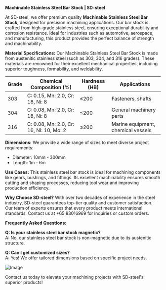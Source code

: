 **Machinable Stainless Steel Bar Stock | SD-steel**

At SD-steel, we offer premium quality **Machinable Stainless Steel Bar Stock**, designed for precision machining applications. Our bar stock is crafted from high-grade stainless steel, ensuring exceptional durability and corrosion resistance. Ideal for industries such as automotive, aerospace, and manufacturing, this product provides the perfect balance of strength and machinability.

**Material Specifications:**
Our Machinable Stainless Steel Bar Stock is made from austenitic stainless steel (such as 303, 304, and 316 grades). These materials are renowned for their excellent mechanical properties, including superior toughness, formability, and weldability. 

| Grade       | Chemical Composition (%) | Hardness (HB) | Applications                |
|-------------|--------------------------|----------------|-----------------------------|
| 303          | C: 0.15, Mn: 2.0, Cr: 18, Ni: 8 | ≤200           | Fasteners, shafts            |
| 304          | C: 0.08, Mn: 2.0, Cr: 18, Ni: 8 | ≤200           | General machinery parts      |
| 316          | C: 0.08, Mn: 2.0, Cr: 16, Ni: 10, Mo: 2 | ≤200 | Marine equipment, chemical vessels |

**Dimensions:**
We provide a wide range of sizes to meet diverse project requirements:
- Diameter: 10mm - 300mm
- Length: 1m - 6m

**Use Cases:**
This stainless steel bar stock is ideal for machining components like gears, bushings, and fittings. Its excellent machinability ensures smooth cutting and shaping processes, reducing tool wear and improving production efficiency.

**Why Choose SD-steel?**
With over two decades of experience in the steel industry, SD-steel guarantees top-tier quality and customer satisfaction. Our team of experts ensures that every product meets international standards. Contact us at +65 83016969 for inquiries or custom orders.

**Frequently Asked Questions:**

**Q: Is your stainless steel bar stock magnetic?**  
A: No, our stainless steel bar stock is non-magnetic due to its austenitic structure.

**Q: Can I get customized sizes?**  
A: Yes! We offer tailored dimensions based on specific project needs.

![Image](https://github.com/user-attachments/assets/2567258e-e124-4816-932d-1809bd27ef0b)

Contact us today to elevate your machining projects with SD-steel's superior products!
